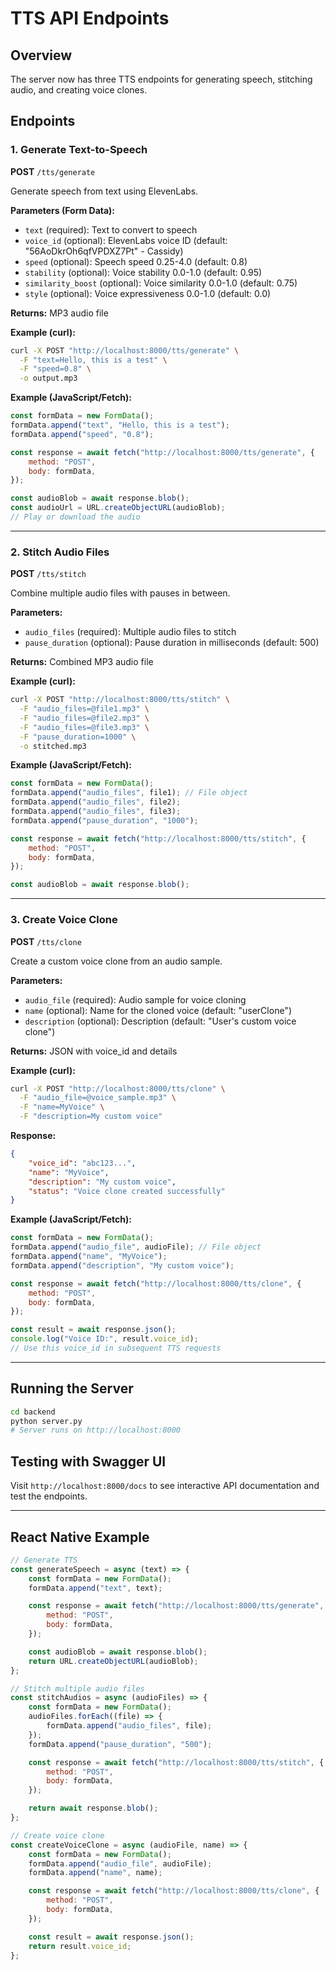 # TTS API Endpoints

## Overview

The server now has three TTS endpoints for generating speech, stitching audio, and creating voice clones.

## Endpoints

### 1. Generate Text-to-Speech

**POST** `/tts/generate`

Generate speech from text using ElevenLabs.

**Parameters (Form Data):**

-   `text` (required): Text to convert to speech
-   `voice_id` (optional): ElevenLabs voice ID (default: "56AoDkrOh6qfVPDXZ7Pt" - Cassidy)
-   `speed` (optional): Speech speed 0.25-4.0 (default: 0.8)
-   `stability` (optional): Voice stability 0.0-1.0 (default: 0.95)
-   `similarity_boost` (optional): Voice similarity 0.0-1.0 (default: 0.75)
-   `style` (optional): Voice expressiveness 0.0-1.0 (default: 0.0)

**Returns:** MP3 audio file

**Example (curl):**

```bash
curl -X POST "http://localhost:8000/tts/generate" \
  -F "text=Hello, this is a test" \
  -F "speed=0.8" \
  -o output.mp3
```

**Example (JavaScript/Fetch):**

```javascript
const formData = new FormData();
formData.append("text", "Hello, this is a test");
formData.append("speed", "0.8");

const response = await fetch("http://localhost:8000/tts/generate", {
    method: "POST",
    body: formData,
});

const audioBlob = await response.blob();
const audioUrl = URL.createObjectURL(audioBlob);
// Play or download the audio
```

---

### 2. Stitch Audio Files

**POST** `/tts/stitch`

Combine multiple audio files with pauses in between.

**Parameters:**

-   `audio_files` (required): Multiple audio files to stitch
-   `pause_duration` (optional): Pause duration in milliseconds (default: 500)

**Returns:** Combined MP3 audio file

**Example (curl):**

```bash
curl -X POST "http://localhost:8000/tts/stitch" \
  -F "audio_files=@file1.mp3" \
  -F "audio_files=@file2.mp3" \
  -F "audio_files=@file3.mp3" \
  -F "pause_duration=1000" \
  -o stitched.mp3
```

**Example (JavaScript/Fetch):**

```javascript
const formData = new FormData();
formData.append("audio_files", file1); // File object
formData.append("audio_files", file2);
formData.append("audio_files", file3);
formData.append("pause_duration", "1000");

const response = await fetch("http://localhost:8000/tts/stitch", {
    method: "POST",
    body: formData,
});

const audioBlob = await response.blob();
```

---

### 3. Create Voice Clone

**POST** `/tts/clone`

Create a custom voice clone from an audio sample.

**Parameters:**

-   `audio_file` (required): Audio sample for voice cloning
-   `name` (optional): Name for the cloned voice (default: "userClone")
-   `description` (optional): Description (default: "User's custom voice clone")

**Returns:** JSON with voice_id and details

**Example (curl):**

```bash
curl -X POST "http://localhost:8000/tts/clone" \
  -F "audio_file=@voice_sample.mp3" \
  -F "name=MyVoice" \
  -F "description=My custom voice"
```

**Response:**

```json
{
    "voice_id": "abc123...",
    "name": "MyVoice",
    "description": "My custom voice",
    "status": "Voice clone created successfully"
}
```

**Example (JavaScript/Fetch):**

```javascript
const formData = new FormData();
formData.append("audio_file", audioFile); // File object
formData.append("name", "MyVoice");
formData.append("description", "My custom voice");

const response = await fetch("http://localhost:8000/tts/clone", {
    method: "POST",
    body: formData,
});

const result = await response.json();
console.log("Voice ID:", result.voice_id);
// Use this voice_id in subsequent TTS requests
```

---

## Running the Server

```bash
cd backend
python server.py
# Server runs on http://localhost:8000
```

## Testing with Swagger UI

Visit `http://localhost:8000/docs` to see interactive API documentation and test the endpoints.

---

## React Native Example

```javascript
// Generate TTS
const generateSpeech = async (text) => {
    const formData = new FormData();
    formData.append("text", text);

    const response = await fetch("http://localhost:8000/tts/generate", {
        method: "POST",
        body: formData,
    });

    const audioBlob = await response.blob();
    return URL.createObjectURL(audioBlob);
};

// Stitch multiple audio files
const stitchAudios = async (audioFiles) => {
    const formData = new FormData();
    audioFiles.forEach((file) => {
        formData.append("audio_files", file);
    });
    formData.append("pause_duration", "500");

    const response = await fetch("http://localhost:8000/tts/stitch", {
        method: "POST",
        body: formData,
    });

    return await response.blob();
};

// Create voice clone
const createVoiceClone = async (audioFile, name) => {
    const formData = new FormData();
    formData.append("audio_file", audioFile);
    formData.append("name", name);

    const response = await fetch("http://localhost:8000/tts/clone", {
        method: "POST",
        body: formData,
    });

    const result = await response.json();
    return result.voice_id;
};
```
